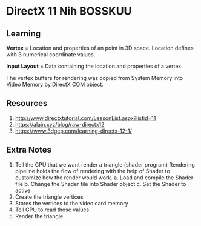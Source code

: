 # DirectX 11 Nih BOSSKUU

## Learning

**Vertex** = Location and properties of an point in 3D space. Location defines with 3 numerical coordinate values.

**Input Layout** = Data containing the location and properties of a vertex.

The vertex buffers for rendering was copied from System Memory into Video Memory by DirectX COM object.

## Resources

1. http://www.directxtutorial.com/LessonList.aspx?listid=11
2. https://alain.xyz/blog/raw-directx12
3. https://www.3dgep.com/learning-directx-12-1/

## Extra Notes

1. Tell the GPU that we want render a triangle (shader program)
	Rendering pipeline holds the flow of rendering with the help of
	Shader to customize how the render would work.
		a. Load and compile the Shader file
		b. Change the Shader file into Shader object
		c. Set the Shader to active
2. Create the triangle vertices
3. Stores the vertices to the video card memory
4. Tell GPU to read those values
5. Render the triangle



